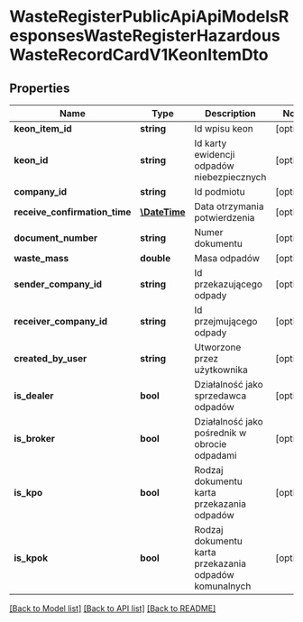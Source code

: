 # WasteRegisterPublicApiApiModelsResponsesWasteRegisterHazardousWasteRecordCardV1KeonItemDto

## Properties
Name | Type | Description | Notes
------------ | ------------- | ------------- | -------------
**keon_item_id** | **string** | Id wpisu keon | [optional] 
**keon_id** | **string** | Id karty ewidencji odpadów niebezpiecznych | [optional] 
**company_id** | **string** | Id podmiotu | [optional] 
**receive_confirmation_time** | [**\DateTime**](\DateTime.md) | Data otrzymania potwierdzenia | [optional] 
**document_number** | **string** | Numer dokumentu | [optional] 
**waste_mass** | **double** | Masa odpadów | [optional] 
**sender_company_id** | **string** | Id przekazującego odpady | [optional] 
**receiver_company_id** | **string** | Id przejmującego odpady | [optional] 
**created_by_user** | **string** | Utworzone przez użytkownika | [optional] 
**is_dealer** | **bool** | Działalność jako sprzedawca odpadów | [optional] 
**is_broker** | **bool** | Działalność jako pośrednik w obrocie odpadami | [optional] 
**is_kpo** | **bool** | Rodzaj dokumentu karta przekazania odpadów | [optional] 
**is_kpok** | **bool** | Rodzaj dokumentu karta przekazania odpadów komunalnych | [optional] 

[[Back to Model list]](../README.md#documentation-for-models) [[Back to API list]](../README.md#documentation-for-api-endpoints) [[Back to README]](../README.md)


